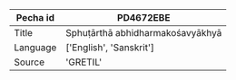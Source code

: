 |Pecha id | PD4672EBE
| --- | --- 
|Title | Sphuṭārthā abhidharmakośavyākhyā 
|Language | ['English', 'Sanskrit']
|Source | 'GRETIL'